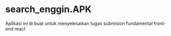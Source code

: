 # search_enggin.APK
Aplikasi ini di buat untuk menyelesaikan tugas submision fundamental front-end react
